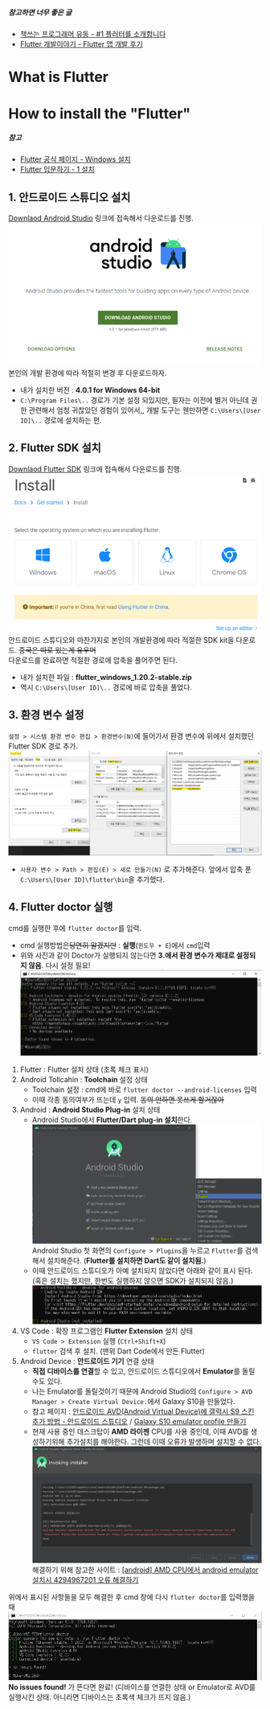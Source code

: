 ##### 참고하면 너무 좋은 글
- [책쓰는 프로그래머 유동 - #1 플러터를 소개합니다](https://brunch.co.kr/@yudong/105)
- [Flutter 개발이야기 - Flutter 앱 개발 후기](https://brunch.co.kr/@tilltue/56)

# What is Flutter

# How to install the "Flutter"
##### 참고
- [Flutter 공식 페이지 - Windows 설치](https://flutter.dev/docs/get-started/install/windows)
- [Flutter 입문하기 - 1 설치](https://velog.io/@jisu98/Flutter-%EC%9E%85%EB%AC%B8%ED%95%98%EA%B8%B0-1-%EC%84%A4%EC%B9%98-p4k36p92u5)

## 1. 안드로이드 스튜디오 설치
[Downlaod Android Studio](https://developer.android.com/studio) 링크에 접속해서 다운로드를 진행.
![Downlaod Android Studio](./image_doc/download_android_studio_1.png)  
본인의 개발 환경에 따라 적절히 변경 후 다운로드하자.
- 내가 설치한 버전 : **4.0.1 for Windows 64-bit**
- `C:\Program Files\..` 경로가 기본 설정 되있지만, 필자는 이전에 별거 아닌데 권한 관련해서 엄청 귀찮았던 경험이 있어서,, 개발 도구는 웬만하면 `C:\Users\[User ID]\..` 경로에 설치하는 편.

## 2. Flutter SDK 설치
[Downlaod Flutter SDK](https://flutter.dev/docs/get-started/install) 링크에 접속해서 다운로드를 진행.  
![Downlaod Flutter SDK](./image_doc/download_flutter_sdk_1.png)  
안드로이드 스튜디오와 마찬가지로 본인의 개발환경에 따라 적절한 SDK kit을 다운로드. ~~중국은 따로 있는게 유우머~~  
다운로드를 완료하면 적절한 경로에 압축을 풀어주면 된다.
- 내가 설치한 파일 : **flutter_windows_1.20.2-stable.zip**
- 역시 `C:\Users\[User ID]\..` 경로에 바로 압축을 풀었다.

## 3. 환경 변수 설정
`설정 > 시스템 환경 변수 편집 > 환경변수(N)`에 들어가서 환경 변수에 위에서 설치했던 Flutter SDK 경로 추가.  
![Set Environment Path](./image_doc/download_env_path.png)  
- `사용자 변수 > Path > 편집(E) > 새로 만들기(N)` 로 추가해준다. 앞에서 압축 푼 `C:\Users\[User ID]\flutter\bin`을 추가했다.

## 4. Flutter doctor 실행
cmd를 실행한 후에 `flutter doctor`를 입력.  
- cmd 실행방법은~~당연히 알겠지만~~ : **실행**(`윈도우 + E`)에서 `cmd`입력
- 위와 사진과 같이 Doctor가 실행되지 않는다면 **3.에서 환경 변수가 제대로 설정되지 않음**. 다시 설정 필요!
![Flutter doctor](./image_doc/download_flutter_doctor.png)  
1. Flutter : Flutter 설치 상태 (초록 체크 표시)
2. Android Tollcahin : **Toolchain** 설정 상태
    - Toolchain 설정 : cmd에 바로 `flutter doctor --android-licenses` 입력
    - 이때 각종 동의여부가 뜨는데 `y` 입력. ~~동의 안하면 못쓰게 할거잖아~~
3. Android :  **Android Studio Plug-in** 설치 상태
    - Android Studio에서 **Flutter/Dart plug-in 설치**한다.  
    ![Flutter doctor plug in](./image_doc/download_flutter_doctor_android_plugin.png)  
    Android Studio 첫 화면의 `Configure > Plugins`을 누르고 `Flutter`를 검색해서 설치해준다. (**Flutter를 설치하면 Dart도 같이 설치됨.**)
    - 이때 안드로이드 스튜디오가 아예 설치되지 않았다면 아래와 같이 표시 된다. (혹은 설치는 했지만, 한번도 실행하지 않으면 SDK가 설치되지 않음.)  
    ![Flutter doctor not android studio](./image_doc/download_flutter_doctor_android_not.png)  
4. VS Code : 확장 프로그램인 **Flutter Extension** 설치 상태
    - `VS Code > Extension` 실행 (`Ctrl+Shift+X`)
    - `flutter` 검색 후 설치. (맨위 Dart Code에서 만든 Flutter)
5. Android Device : **안드로이드 기기** 연결 상태
    - **직접 디바이스를 연결**할 수 있고, 안드로이드 스튜디오에서 **Emulator**를 돌릴 수도 있다.
    - 나는 Emulator를 돌릴것이기 때문에 Android Studio의 `Configure > AVD Manager > Create Virtual Device.`에서 Galaxy S10을 만들었다.
    - 참고 페이지 : [안드로이드 AVD(Android Virtual Device)에 갤럭시 S9 스킨 추가 방법 - 안드로이드 스튜디오](https://blog.naver.com/chandong83/221890147009) / [Galaxy S10 emulator profile 만들기](https://medium.com/duckuism/galaxy-s10-emulator-profile-%EB%A7%8C%EB%93%A4%EA%B8%B0-adf6ecf3b8ba)
    - 현재 사용 중인 데스크탑이 **AMD 라이젠** CPU를 사용 중인데, 이때 AVD를 생성하기위해 추가설치를 해야한다. 그런데 이때 오류가 발생하며 설치할 수 없다.  
    ![AMD install error in AVD](./image_doc/download_flutter_doctor_android_AVD.png)  
    해결하기 위해 참고한 사이트 : [[android] AMD CPU에서 android emulator 설치시 4294967201 오류 해결하기](https://jhleed.tistory.com/184)

위에서 표시된 사항들을 모두 해결한 후 cmd 창에 다시 `flutter doctor`를 입력했을 때  
![AMD install error in AVD](./image_doc/download_flutter_doctor_finish.png)  
**No issues found!** 가 뜬다면 완료! (디바이스를 연결한 상태 or Emulator로 AVD를 실행시킨 상태. 아니라면 디바이스는 초록색 체크가 뜨지 않음.)